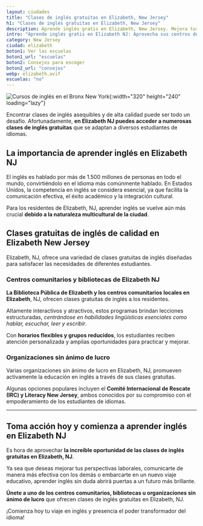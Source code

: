 ```yaml
---
layout: ciudades
title: "Clases de inglés gratuitas en Elizabeth, New Jersey"
h1: "Clases de inglés gratuitas en Elizabeth, New Jersey"
description: Aprende inglés gratis en Elizabeth, New Jersey. Mejora tus habilidades y amplía tus oportunidades. Conoce y aprende sin pagar
intro: "Aprende inglés gratis en Elizabeth NJ: Aprovecha sus centros de enseñanza"
category: New Jersey
ciudad: elizabeth
boton1: Ver las escuelas
boton1_url: "escuelas"
boton2: Consejos para escoger
boton2_url: "consejos"
webp: elizabeth.avif
escuelas: "no"
---
```

![Cursos de inglés en el Bronx New York]({{site.baseurl}}/img/{{page.webp}} "Clases inglés {{page.ciudad|capitalize}}"){:width="320" height="240" loading="lazy"}

Encontrar clases de inglés asequibles y de alta calidad puede ser todo un desafío. Afortunadamente, **en Elizabeth NJ puedes acceder a numerosas clases de inglés gratuitas** que se adaptan a diversos estudiantes de idiomas.

## La importancia de aprender inglés en Elizabeth NJ

El inglés es hablado por más de 1.500 millones de personas en todo el mundo, convirtiéndolo en el idioma más comúnmente hablado. En Estados Unidos, la competencia en inglés se considera esencial, ya que facilita la comunicación efectiva, el éxito académico y la integración cultural.

Para los residentes de Elizabeth, NJ, aprender inglés se vuelve aún más crucial **debido a la naturaleza multicultural de la ciudad**.

## Clases gratuitas de inglés de calidad en Elizabeth New Jersey

Elizabeth, NJ, ofrece una variedad de clases gratuitas de inglés diseñadas para satisfacer las necesidades de diferentes estudiantes.

### Centros comunitarios y bibliotecas de Elizabeth NJ

**La Biblioteca Pública de Elizabeth y los centros comunitarios locales en Elizabeth**, NJ, ofrecen clases gratuitas de inglés a los residentes.

Altamente interactivos y atractivos, estos programas brindan lecciones estructuradas, *centrándose en habilidades lingüísticas esenciales como hablar, escuchar, leer y escribir*.

Con **horarios flexibles y grupos reducidos**, los estudiantes reciben atención personalizada y amplias oportunidades para practicar y mejorar.

### Organizaciones sin ánimo de lucro

Varias organizaciones sin ánimo de lucro en Elizabeth, NJ, promueven activamente la educación en inglés a través de sus clases gratuitas.

Algunas opciones populares incluyen el **Comité Internacional de Rescate (IRC) y Literacy New Jersey**, ambos conocidos por su compromiso con el empoderamiento de los estudiantes de idiomas.

----

## Toma acción hoy y comienza a aprender inglés en Elizabeth NJ

Es hora de aprovechar **la increíble oportunidad de las clases de inglés gratuitas en Elizabeth, NJ**.

Ya sea que deseas mejorar tus perspectivas laborales, comunicarte de manera más efectiva con los demás o embarcarte en un nuevo viaje educativo, aprender inglés sin duda abrirá puertas a un futuro más brillante.

**Únete a uno de los centros comunitarios, bibliotecas u organizaciones sin ánimo de lucro** que ofrecen clases de inglés gratuitas en Elizabeth, NJ.

¡Comienza hoy tu viaje en inglés y presencia el poder transformador del idioma!

